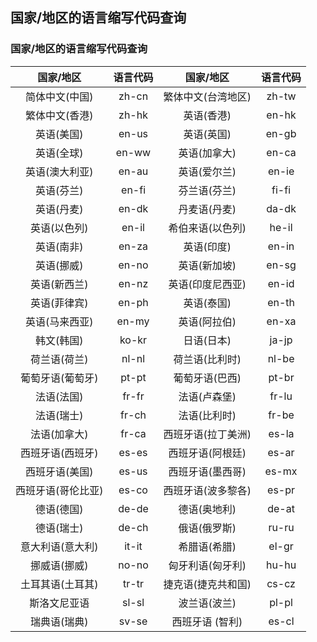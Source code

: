 ## 国家/地区的语言缩写代码查询

### 国家/地区的语言缩写代码查询

|     国家/地区      | 语言代码 |     国家/地区      | 语言代码 |
| :----------------: | :------: | :----------------: | :------: |
|   简体中文(中国)   |  zh-cn   | 繁体中文(台湾地区) |  zh-tw   |
|   繁体中文(香港)   |  zh-hk   |     英语(香港)     |  en-hk   |
|     英语(美国)     |  en-us   |     英语(英国)     |  en-gb   |
|     英语(全球)     |  en-ww   |    英语(加拿大)    |  en-ca   |
|   英语(澳大利亚)   |  en-au   |    英语(爱尔兰)    |  en-ie   |
|     英语(芬兰)     |  en-fi   |    芬兰语(芬兰)    |  fi-fi   |
|     英语(丹麦)     |  en-dk   |    丹麦语(丹麦)    |  da-dk   |
|    英语(以色列)    |  en-il   |  希伯来语(以色列)  |  he-il   |
|     英语(南非)     |  en-za   |     英语(印度)     |  en-in   |
|     英语(挪威)     |  en-no   |    英语(新加坡)    |  en-sg   |
|    英语(新西兰)    |  en-nz   |  英语(印度尼西亚)  |  en-id   |
|    英语(菲律宾)    |  en-ph   |     英语(泰国)     |  en-th   |
|   英语(马来西亚)   |  en-my   |    英语(阿拉伯)    |  en-xa   |
|     韩文(韩国)     |  ko-kr   |     日语(日本)     |  ja-jp   |
|    荷兰语(荷兰)    |  nl-nl   |   荷兰语(比利时)   |  nl-be   |
|  葡萄牙语(葡萄牙)  |  pt-pt   |   葡萄牙语(巴西)   |  pt-br   |
|     法语(法国)     |  fr-fr   |    法语(卢森堡)    |  fr-lu   |
|     法语(瑞士)     |  fr-ch   |    法语(比利时)    |  fr-be   |
|    法语(加拿大)    |  fr-ca   | 西班牙语(拉丁美洲) |  es-la   |
|  西班牙语(西班牙)  |  es-es   |  西班牙语(阿根廷)  |  es-ar   |
|   西班牙语(美国)   |  es-us   |  西班牙语(墨西哥)  |  es-mx   |
| 西班牙语(哥伦比亚) |  es-co   | 西班牙语(波多黎各) |  es-pr   |
|     德语(德国)     |  de-de   |    德语(奥地利)    |  de-at   |
|     德语(瑞士)     |  de-ch   |    俄语(俄罗斯)    |  ru-ru   |
|  意大利语(意大利)  |  it-it   |    希腊语(希腊)    |  el-gr   |
|    挪威语(挪威)    |  no-no   |  匈牙利语(匈牙利)  |  hu-hu   |
|  土耳其语(土耳其)  |  tr-tr   | 捷克语(捷克共和国) |  cs-cz   |
|    斯洛文尼亚语    |  sl-sl   |    波兰语(波兰)    |  pl-pl   |
|    瑞典语(瑞典)    |  sv-se   |  西班牙语 (智利)   |  es-cl   |